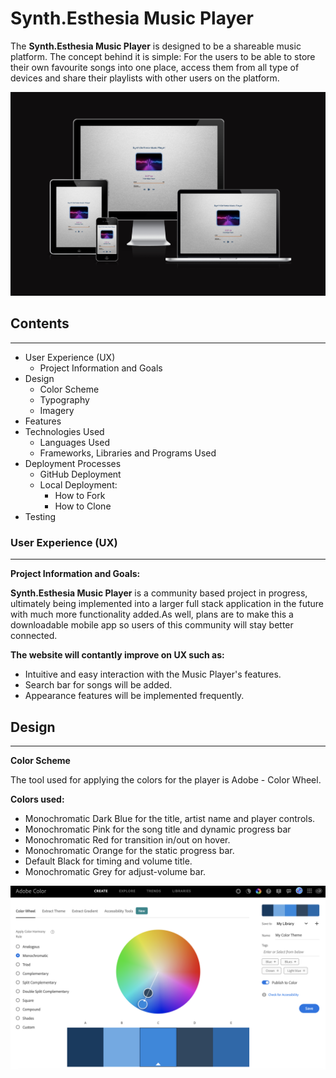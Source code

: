 # **Synth.Esthesia Music Player**

The **Synth.Esthesia Music Player** is designed to be a shareable music platform. The concept behind it is simple: For the users to be able to store their own favourite songs into one place, access them from all type of devices and share their playlists with other users on the platform.

![main page](/assets/readme_screenshots/screeRes_all_devices.png)

## **Contents**
---

- User Experience (UX)
    - Project Information and Goals
- Design
    - Color Scheme
    - Typography
    - Imagery
- Features
- Technologies Used
    - Languages Used
    - Frameworks, Libraries and Programs Used
- Deployment Processes
    - GitHub Deployment
    - Local Deployment:
        - How to Fork
        - How to Clone
- Testing

### **User Experience (UX)**
---

**Project Information and Goals:**

**Synth.Esthesia Music Player** is a community based project in progress, ultimately being implemented into a larger full stack application in the future with much more functionality added.As well, plans are to make this a downloadable mobile app so users of this community will stay better connected.

**The website will contantly improve on UX such as:**

- Intuitive and easy interaction with the Music Player's features.
- Search bar for songs will be added.
- Appearance features will be implemented frequently.

## **Design**
---

**Color Scheme**

The tool used for applying the colors for the player is Adobe - Color Wheel.

**Colors used:**

- Monochromatic Dark Blue for the title, artist name and player controls.
- Monochromatic Pink for the song title and dynamic progress bar
- Monochromatic Red for transition in/out on hover.
- Monochromatic Orange for the static progress bar.
- Default Black for timing and volume title.
- Monochromatic Grey for adjust-volume bar.

![colors used](/assets/readme_screenshots/adobe_color_wheel.png)



